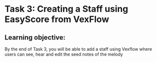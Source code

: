 # Task 3: Creating a Staff using EasyScore from VexFlow

## Learning objective: 
By the end of Task 3, you will be able to add a staff using Vexflow where users can see, hear and edit the seed notes of the melody